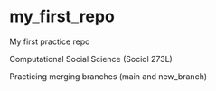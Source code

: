 # my_first_repo
My first practice repo

Computational Social Science 
(Sociol 273L)

Practicing merging branches (main and new_branch)
 
